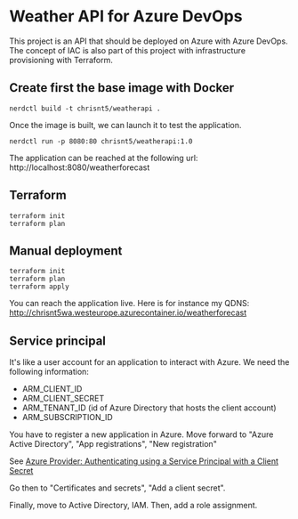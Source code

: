 # Weather API for Azure DevOps

This project is an API that should be deployed on Azure with Azure DevOps.
The concept of IAC is also part of this project with infrastructure provisioning with Terraform.

## Create first the base image with Docker

    nerdctl build -t chrisnt5/weatherapi .

Once the image is built, we can launch it to test the application.

    nerdctl run -p 8080:80 chrisnt5/weatherapi:1.0

The application can be reached at the following url: http://localhost:8080/weatherforecast

## Terraform

    terraform init
    terraform plan

## Manual deployment

    terraform init
    terraform plan
    terraform apply

You can reach the application live. Here is for instance my QDNS: 
http://chrisnt5wa.westeurope.azurecontainer.io/weatherforecast

## Service principal

It's like a user account for an application to interact with Azure. We need the following information:

- ARM_CLIENT_ID
- ARM_CLIENT_SECRET
- ARM_TENANT_ID (id of Azure Directory that hosts the client account)
- ARM_SUBSCRIPTION_ID

You have to register a new application in Azure. Move forward to "Azure Active Directory", "App registrations", "New registration"

See [Azure Provider: Authenticating using a Service Principal with a Client Secret](https://registry.terraform.io/providers/hashicorp/azurerm/latest/docs/guides/service_principal_client_secret)

Go then to "Certificates and secrets", "Add a client secret".

Finally, move to Active Directory, IAM. Then, add a role assignment.